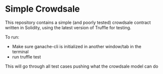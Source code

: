 # Simple Crowdsale

This repository contains a simple (and poorly tested) crowdsale contract written in Solidity, using the latest version of Truffle for testing.

To run:
 - Make sure ganache-cli is initialized in another window/tab in the terminal
 - run truffle test

 This will go through all test cases pushing what the crowdsale model can do